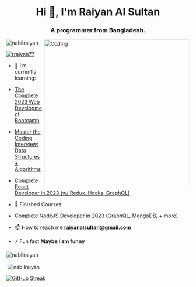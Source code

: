 


<h1 align="center">Hi 👋, I'm Raiyan Al Sultan</h1>
<h3 align="center">A  programmer from Bangladesh.</h3>
<img align="right" alt="Coding" width="400" src="https://www.lambdatest.com/resources/images/news24.gif"

<p align="left"> <img src="https://komarev.com/ghpvc/?username=nabilraiyan&label=Profile%20views&color=0e75b6&style=flat" alt="nabilraiyan" /> </p>

<p align="left"> <a href="https://twitter.com/raiyanALsultan" target="blank"><img src="https://img.shields.io/twitter/follow/raiyanAlsultan?logo=twitter&style=for-the-badge" alt="rraiyan77" /></a> </p>

- 🌱 I’m currently learning:
-   <a href="https://www.udemy.com/course/the-complete-web-development-bootcamp/" target="blank">The Complete 2023 Web Development Bootcamp</a>
-   <a href="https://www.udemy.com/course/master-the-coding-interview-data-structures-algorithms/" target="blank">Master the Coding Interview: Data Structures + Algorithms</a>
-   <a href="https://www.udemy.com/course/complete-react-developer-zero-to-mastery/" target="blank">Complete React Developer in 2023 (w/ Redux, Hooks, GraphQL)</a>
- 🌱 Finished Courses:
-  <a href="https://www.udemy.com/course/complete-nodejs-developer-zero-to-mastery/" target="blank">Complete NodeJS Developer in 2023 (GraphQL, MongoDB, + more)</a>
 
- 📫 How to reach me **raiyanalsultan@gmail.com**

- ⚡ Fun fact **Maybe I am funny**


<!-- <h3 align="left">Connect with me:</h3>
<p align="left">
<a href="https://twitter.com/raiyanALsultan" target="blank"><img align="center" src="https://raw.githubusercontent.com/rahuldkjain/github-profile-readme-generator/master/src/images/icons/Social/twitter.svg" alt="rraiyan77" height="30" width="40" /></a>
</p> -->

<!-- <p align="left">
<a href="https://www.instagram.com/raiyanalsultan/" target="blank"><img align="center" src="https://raw.githubusercontent.com/rahuldkjain/github-profile-readme-generator/master/src/images/icons/Social/instagram.svg" alt="rraiyan77" height="30" width="40" /></a>
</p
   -->

<!-- <h3 align="left">Languages and Tools:</h3>
<p align="left"> <a href="https://www.arduino.cc/" target="_blank" rel="noreferrer"> <img src="https://cdn.worldvectorlogo.com/logos/arduino-1.svg" alt="arduino" width="40" height="40"/> </a> <a href="https://getbootstrap.com" target="_blank" rel="noreferrer"> <img src="https://raw.githubusercontent.com/devicons/devicon/master/icons/bootstrap/bootstrap-plain-wordmark.svg" alt="bootstrap" width="40" height="40"/> </a> <a href="https://www.w3schools.com/cpp/" target="_blank" rel="noreferrer"> <img src="https://raw.githubusercontent.com/devicons/devicon/master/icons/cplusplus/cplusplus-original.svg" alt="cplusplus" width="40" height="40"/> </a> <a href="https://www.w3schools.com/cs/" target="_blank" rel="noreferrer"> <img src="https://raw.githubusercontent.com/devicons/devicon/master/icons/csharp/csharp-original.svg" alt="csharp" width="40" height="40"/> </a> <a href="https://www.w3schools.com/css/" target="_blank" rel="noreferrer"> <img src="https://raw.githubusercontent.com/devicons/devicon/master/icons/css3/css3-original-wordmark.svg" alt="css3" width="40" height="40"/> </a> <a href="https://www.figma.com/" target="_blank" rel="noreferrer"> <img src="https://www.vectorlogo.zone/logos/figma/figma-icon.svg" alt="figma" width="40" height="40"/> </a> <a href="https://www.w3.org/html/" target="_blank" rel="noreferrer"> <img src="https://raw.githubusercontent.com/devicons/devicon/master/icons/html5/html5-original-wordmark.svg" alt="html5" width="40" height="40"/> </a> <a href="https://www.mysql.com/" target="_blank" rel="noreferrer"> <img src="https://raw.githubusercontent.com/devicons/devicon/master/icons/mysql/mysql-original-wordmark.svg" alt="mysql" width="40" height="40"/> </a> </p> -->

<p><img align="center" src="https://github-readme-stats.vercel.app/api/top-langs?username=nabilraiyan&show_icons=true&locale=en&layout=compact" alt="nabilraiyan" /></p>

<p>&nbsp;<img align="center" src="https://github-readme-stats.vercel.app/api?username=nabilraiyan&show_icons=true&locale=en" alt="nabilraiyan" /></p>

[![GitHub Streak](https://streak-stats.demolab.com?user=NabilRaiyan&theme=graywhite&hide_border=true&border_radius=4.6)](https://git.io/streak-stats)
